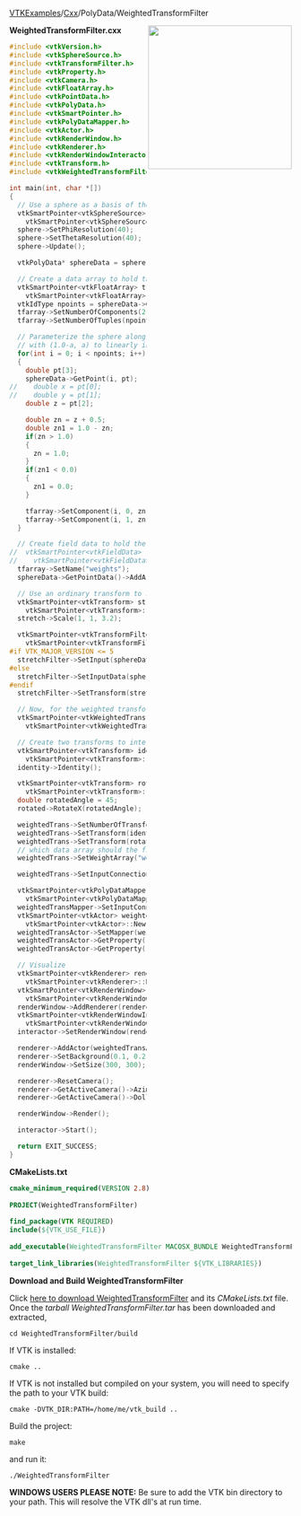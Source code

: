 [VTKExamples](/home/)/[Cxx](/Cxx)/PolyData/WeightedTransformFilter

<img align="right" src="https://github.com/lorensen/VTKExamples/blob/gh-pages/Testing/Baseline/PolyData/TestWeightedTransformFilter.png?raw=true" width="256" />

**WeightedTransformFilter.cxx**
```c++
#include <vtkVersion.h>
#include <vtkSphereSource.h>
#include <vtkTransformFilter.h>
#include <vtkProperty.h>
#include <vtkCamera.h>
#include <vtkFloatArray.h>
#include <vtkPointData.h>
#include <vtkPolyData.h>
#include <vtkSmartPointer.h>
#include <vtkPolyDataMapper.h>
#include <vtkActor.h>
#include <vtkRenderWindow.h>
#include <vtkRenderer.h>
#include <vtkRenderWindowInteractor.h>
#include <vtkTransform.h>
#include <vtkWeightedTransformFilter.h>

int main(int, char *[])
{
  // Use a sphere as a basis of the shape
  vtkSmartPointer<vtkSphereSource> sphere =
    vtkSmartPointer<vtkSphereSource>::New();
  sphere->SetPhiResolution(40);
  sphere->SetThetaResolution(40);
  sphere->Update();

  vtkPolyData* sphereData = sphere->GetOutput();

  // Create a data array to hold the weighting coefficients
  vtkSmartPointer<vtkFloatArray> tfarray =
    vtkSmartPointer<vtkFloatArray>::New();
  vtkIdType npoints = sphereData->GetNumberOfPoints();
  tfarray->SetNumberOfComponents(2);
  tfarray->SetNumberOfTuples(npoints);

  // Parameterize the sphere along the z axis, and fill the weights
  // with (1.0-a, a) to linearly interpolate across the shape
  for(int i = 0; i < npoints; i++)
  {
    double pt[3];
    sphereData->GetPoint(i, pt);
//    double x = pt[0];
//    double y = pt[1];
    double z = pt[2];

    double zn = z + 0.5;
    double zn1 = 1.0 - zn;
    if(zn > 1.0)
    {
      zn = 1.0;
    }
    if(zn1 < 0.0)
    {
      zn1 = 0.0;
    }

    tfarray->SetComponent(i, 0, zn1);
    tfarray->SetComponent(i, 1, zn);
  }

  // Create field data to hold the array, and bind it to the sphere
//  vtkSmartPointer<vtkFieldData> fd =
//    vtkSmartPointer<vtkFieldData>::New();
  tfarray->SetName("weights");
  sphereData->GetPointData()->AddArray(tfarray);

  // Use an ordinary transform to stretch the shape
  vtkSmartPointer<vtkTransform> stretch =
    vtkSmartPointer<vtkTransform>::New();
  stretch->Scale(1, 1, 3.2);

  vtkSmartPointer<vtkTransformFilter> stretchFilter =
    vtkSmartPointer<vtkTransformFilter>::New();
#if VTK_MAJOR_VERSION <= 5
  stretchFilter->SetInput(sphereData);
#else
  stretchFilter->SetInputData(sphereData);
#endif
  stretchFilter->SetTransform(stretch);

  // Now, for the weighted transform stuff
  vtkSmartPointer<vtkWeightedTransformFilter> weightedTrans =
    vtkSmartPointer<vtkWeightedTransformFilter>::New();

  // Create two transforms to interpolate between
  vtkSmartPointer<vtkTransform> identity =
    vtkSmartPointer<vtkTransform>::New();
  identity->Identity();

  vtkSmartPointer<vtkTransform> rotated =
    vtkSmartPointer<vtkTransform>::New();
  double rotatedAngle = 45;
  rotated->RotateX(rotatedAngle);

  weightedTrans->SetNumberOfTransforms(2);
  weightedTrans->SetTransform(identity, 0);
  weightedTrans->SetTransform(rotated, 1);
  // which data array should the filter use ?
  weightedTrans->SetWeightArray("weights");

  weightedTrans->SetInputConnection(stretchFilter->GetOutputPort());

  vtkSmartPointer<vtkPolyDataMapper> weightedTransMapper =
    vtkSmartPointer<vtkPolyDataMapper>::New();
  weightedTransMapper->SetInputConnection(weightedTrans->GetOutputPort());
  vtkSmartPointer<vtkActor> weightedTransActor =
    vtkSmartPointer<vtkActor>::New();
  weightedTransActor->SetMapper(weightedTransMapper);
  weightedTransActor->GetProperty()->SetDiffuseColor(0.8, 0.8, 0.1);
  weightedTransActor->GetProperty()->SetRepresentationToSurface();

  // Visualize
  vtkSmartPointer<vtkRenderer> renderer =
    vtkSmartPointer<vtkRenderer>::New();
  vtkSmartPointer<vtkRenderWindow> renderWindow =
    vtkSmartPointer<vtkRenderWindow>::New();
  renderWindow->AddRenderer(renderer);
  vtkSmartPointer<vtkRenderWindowInteractor> interactor =
    vtkSmartPointer<vtkRenderWindowInteractor>::New();
  interactor->SetRenderWindow(renderWindow);

  renderer->AddActor(weightedTransActor);
  renderer->SetBackground(0.1, 0.2, 0.5);
  renderWindow->SetSize(300, 300);

  renderer->ResetCamera();
  renderer->GetActiveCamera()->Azimuth(90);
  renderer->GetActiveCamera()->Dolly(1);

  renderWindow->Render();

  interactor->Start();

  return EXIT_SUCCESS;
}
```
**CMakeLists.txt**
```cmake
cmake_minimum_required(VERSION 2.8)
 
PROJECT(WeightedTransformFilter)
 
find_package(VTK REQUIRED)
include(${VTK_USE_FILE})
 
add_executable(WeightedTransformFilter MACOSX_BUNDLE WeightedTransformFilter.cxx)
 
target_link_libraries(WeightedTransformFilter ${VTK_LIBRARIES})
```

**Download and Build WeightedTransformFilter**

Click [here to download WeightedTransformFilter](https://github.com/lorensen/VTKWikiExamplesTarballs/raw/master/WeightedTransformFilter.tar) and its *CMakeLists.txt* file.
Once the *tarball WeightedTransformFilter.tar* has been downloaded and extracted,
```
cd WeightedTransformFilter/build 
```
If VTK is installed:
```
cmake ..
```
If VTK is not installed but compiled on your system, you will need to specify the path to your VTK build:
```
cmake -DVTK_DIR:PATH=/home/me/vtk_build ..
```
Build the project:
```
make
```
and run it:
```
./WeightedTransformFilter
```
**WINDOWS USERS PLEASE NOTE:** Be sure to add the VTK bin directory to your path. This will resolve the VTK dll's at run time.

